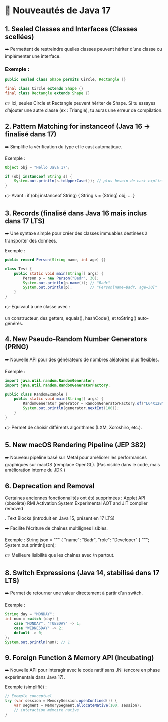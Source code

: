 # 🧩 Nouveautés de Java 17

## 1. Sealed Classes and Interfaces (Classes scellées)

➡️ Permettent de restreindre quelles classes peuvent hériter d’une classe ou implémenter une interface.

### Exemple :

```java
public sealed class Shape permits Circle, Rectangle {}

final class Circle extends Shape {}
final class Rectangle extends Shape {}
```
👉 Ici, seules Circle et Rectangle peuvent hériter de Shape.
Si tu essayes d’ajouter une autre classe (ex : Triangle), tu auras une erreur de compilation.

## 2. Pattern Matching for instanceof (Java 16 → finalisé dans 17)

➡️ Simplifie la vérification du type et le cast automatique.

Exemple :
```java
Object obj = "Hello Java 17";

if (obj instanceof String s) {
    System.out.println(s.toUpperCase()); // plus besoin de cast explicite
}
```

👉 Avant : if (obj instanceof String) { String s = (String) obj; ... }

## 3. Records (finalisé dans Java 16 mais inclus dans 17 LTS)

➡️ Une syntaxe simple pour créer des classes immuables destinées à transporter des données.

Exemple :
```java
public record Person(String name, int age) {}

class Test {
    public static void main(String[] args) {
        Person p = new Person("Badr", 30);
        System.out.println(p.name()); // "Badr"
        System.out.println(p);        // "Person[name=Badr, age=30]"
    }
}
```

👉 Équivaut à une classe avec :

un constructeur,
des getters,
equals(), hashCode(), et toString() auto-générés.

## 4. New Pseudo-Random Number Generators (PRNG)

➡️ Nouvelle API pour des générateurs de nombres aléatoires plus flexibles.

Exemple :
```java
import java.util.random.RandomGenerator;
import java.util.random.RandomGeneratorFactory;

public class RandomExample {
    public static void main(String[] args) {
        RandomGenerator generator = RandomGeneratorFactory.of("L64X128MixRandom").create();
        System.out.println(generator.nextInt(100));
    }
}
```

👉 Permet de choisir différents algorithmes (LXM, Xoroshiro, etc.).

## 5. New macOS Rendering Pipeline (JEP 382)

➡️ Nouveau pipeline basé sur Metal pour améliorer les performances graphiques sur macOS (remplace OpenGL).
(Pas visible dans le code, mais amélioration interne du JDK.)

## 6. Deprecation and Removal

Certaines anciennes fonctionnalités ont été supprimées :
Applet API (obsolète)
RMI Activation System
Experimental AOT and JIT compiler removed

. Text Blocks (introduit en Java 15, présent en 17 LTS)

➡️ Facilite l’écriture de chaînes multilignes lisibles.

Exemple :
String json = """
    {
        "name": "Badr",
        "role": "Developer"
    }
    """;
System.out.println(json);


👉 Meilleure lisibilité que les chaînes avec \n partout.

## 8. Switch Expressions (Java 14, stabilisé dans 17 LTS)

➡️ Permet de retourner une valeur directement à partir d’un switch.

Exemple :
```java
String day = "MONDAY";
int num = switch (day) {
    case "MONDAY", "TUESDAY" -> 1;
    case "WEDNESDAY" -> 2;
    default -> 0;
};
System.out.println(num); // 1
```

## 9. Foreign Function & Memory API (Incubating)

➡️ Nouvelle API pour interagir avec le code natif sans JNI (encore en phase expérimentale dans Java 17).

Exemple (simplifié) :
```java
// Exemple conceptuel
try (var session = MemorySession.openConfined()) {
    var segment = MemorySegment.allocateNative(100, session);
    // interaction mémoire native
}
```
